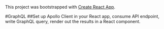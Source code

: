 This project was bootstrapped with [Create React App](https://github.com/facebookincubator/create-react-app).

#GraphQL
##Set up Apollo Client in your React app, consume API endpoint, write GraphQL query, render out the results in a React component.

